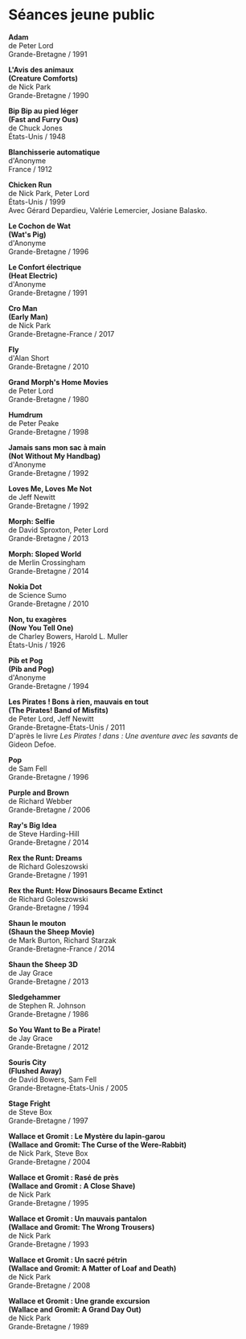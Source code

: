 # Séances jeune public

**Adam**  
de Peter Lord  
Grande-Bretagne / 1991

**L'Avis des animaux**  
**(Creature Comforts)**  
de Nick Park  
Grande-Bretagne / 1990

**Bip Bip au pied léger**  
**(Fast and Furry Ous)**  
de Chuck Jones  
États-Unis / 1948

**Blanchisserie automatique**  
d'Anonyme  
France / 1912

**Chicken Run**  
de Nick Park, Peter Lord  
États-Unis / 1999  
Avec Gérard Depardieu, Valérie Lemercier, Josiane Balasko.

**Le Cochon de Wat**  
**(Wat's Pig)**  
d'Anonyme  
Grande-Bretagne / 1996

**Le Confort électrique**  
**(Heat Electric)**  
d'Anonyme  
Grande-Bretagne / 1991

**Cro Man**  
**(Early Man)**  
de Nick Park  
Grande-Bretagne-France / 2017

**Fly**  
d'Alan Short  
Grande-Bretagne / 2010

**Grand Morph's Home Movies**  
de Peter Lord  
Grande-Bretagne / 1980

**Humdrum**  
de Peter Peake  
Grande-Bretagne / 1998

**Jamais sans mon sac à main**  
**(Not Without My Handbag)**  
d'Anonyme  
Grande-Bretagne / 1992

**Loves Me, Loves Me Not**  
de Jeff Newitt  
Grande-Bretagne / 1992

**Morph: Selfie**  
de David Sproxton, Peter Lord  
Grande-Bretagne / 2013

**Morph: Sloped World**  
de Merlin Crossingham  
Grande-Bretagne / 2014

**Nokia Dot**  
de Science Sumo  
Grande-Bretagne / 2010

**Non, tu exagères**  
**(Now You Tell One)**  
de Charley Bowers, Harold L. Muller  
États-Unis / 1926

**Pib et Pog**  
**(Pib and Pog)**  
d'Anonyme  
Grande-Bretagne / 1994

**Les Pirates ! Bons à rien, mauvais en tout**  
**(The Pirates! Band of Misfits)**  
de Peter Lord, Jeff Newitt  
Grande-Bretagne-États-Unis / 2011  
D'après le livre _Les Pirates ! dans : Une aventure avec les savants_ de Gideon Defoe.

**Pop**  
de Sam Fell  
Grande-Bretagne / 1996

**Purple and Brown**  
de Richard Webber  
Grande-Bretagne / 2006

**Ray's Big Idea**  
de Steve Harding-Hill  
Grande-Bretagne / 2014

**Rex the Runt: Dreams**  
de Richard Goleszowski  
Grande-Bretagne / 1991

**Rex the Runt: How Dinosaurs Became Extinct**  
de Richard Goleszowski  
Grande-Bretagne / 1994

**Shaun le mouton**  
**(Shaun the Sheep Movie)**  
de Mark Burton, Richard Starzak  
Grande-Bretagne-France / 2014

**Shaun the Sheep 3D**  
de Jay Grace  
Grande-Bretagne / 2013

**Sledgehammer**  
de Stephen R. Johnson  
Grande-Bretagne / 1986

**So You Want to Be a Pirate!**  
de Jay Grace  
Grande-Bretagne / 2012

**Souris City**  
**(Flushed Away)**  
de David Bowers, Sam Fell  
Grande-Bretagne-États-Unis / 2005

**Stage Fright**  
de Steve Box  
Grande-Bretagne / 1997

**Wallace et Gromit : Le Mystère du lapin-garou**  
**(Wallace and Gromit: The Curse of the Were-Rabbit)**  
de Nick Park, Steve Box  
Grande-Bretagne / 2004

**Wallace et Gromit : Rasé de près**  
**(Wallace and Gromit : A Close Shave)**  
de Nick Park  
Grande-Bretagne / 1995

**Wallace et Gromit : Un mauvais pantalon**  
**(Wallace and Gromit: The Wrong Trousers)**  
de Nick Park  
Grande-Bretagne / 1993

**Wallace et Gromit : Un sacré pétrin**  
**(Wallace and Gromit: A Matter of Loaf and Death)**  
de Nick Park  
Grande-Bretagne / 2008

**Wallace et Gromit : Une grande excursion**  
**(Wallace and Gromit: A Grand Day Out)**  
de Nick Park  
Grande-Bretagne / 1989
